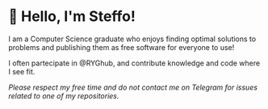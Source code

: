 # 👋 Hello, I'm Steffo!

I am a Computer Science graduate who enjoys finding optimal solutions to  problems and publishing them as free software for everyone to use!

I often partecipate in @RYGhub, and contribute knowledge and code where I see fit.

_Please respect my free time and do not contact me on Telegram for issues related to one of my repositories._